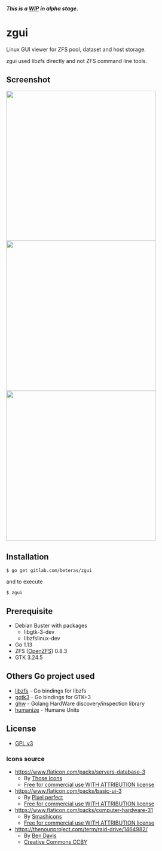 ##### This is a [WIP](https://en.wikipedia.org/wiki/WIP) in alpha stage.

# zgui
Linux GUI viewer for ZFS pool, dataset and host storage.

zgui used libzfs directly and not ZFS command line tools.

## Screenshot

<img src="screenshot/dataset.png" width="400">
<img src="screenshot/pool.png" width="400">
<img src="screenshot/storage.png" width="400">

## Installation

```$ go get gitlab.com/beteras/zgui```

and to execute

```$ zgui```

## Prerequisite
- Debian Buster with packages
  - libgtk-3-dev
  - libzfslinux-dev
- Go 1.13
- ZFS ([OpenZFS](https://github.com/openzfs/zfs)) 0.8.3
- GTK 3.24.5

## Others Go project used
- [libzfs](https://github.com/bicomsystems/go-libzfs) - Go bindings for libzfs 
- [gotk3](https://github.com/gotk3/gotk3) - Go bindings for GTK+3
- [ghw](https://github.com/jaypipes/ghw) - Golang HardWare discovery/inspection library
- [humanize](https://github.com/dustin/go-humanize) - Humane Units

## License
- [GPL v3](LICENSE)

### Icons source
- https://www.flaticon.com/packs/servers-database-3
  - By [Those Icons](https://www.flaticon.com/authors/those-icons)
  - [Free for commercial use WITH ATTRIBUTION license](https://profile.flaticon.com/license/free)
- https://www.flaticon.com/packs/basic-ui-3
  - By [Pixel perfect](https://www.flaticon.com/authors/pixel-perfect)
  - [Free for commercial use WITH ATTRIBUTION license](https://profile.flaticon.com/license/free)
- https://www.flaticon.com/packs/computer-hardware-31
  - By [Smashicons](https://www.flaticon.com/authors/smashicons)
  - [Free for commercial use WITH ATTRIBUTION license](https://profile.flaticon.com/license/free)
- https://thenounproject.com/term/raid-drive/1464982/
  - By [Ben Davis](https://thenounproject.com/smashicons/)
  - [Creative Commons CCBY](https://creativecommons.org/licenses/by/3.0/us/legalcode)
